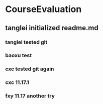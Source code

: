 # CourseEvaluation
## tanglei initialized readme.md
### tanglei tested git
### baoxu test
### cxc tested git again
### cxc 11.17.1
### fxy 11.17 another try


